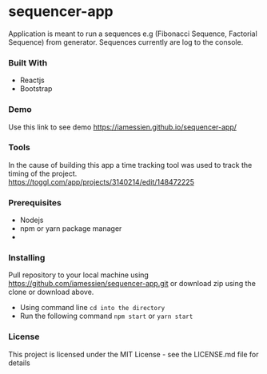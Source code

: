 # sequencer-app
Application is meant to run a sequences e.g (Fibonacci Sequence, Factorial Sequence) from generator. Sequences currently are log to the console.


### Built With

- Reactjs
- Bootstrap

### Demo
Use this link to see demo https://iamessien.github.io/sequencer-app/


### Tools
In the cause of building this app a time tracking tool was used to track the timing of the project.
https://toggl.com/app/projects/3140214/edit/148472225

### Prerequisites

- Nodejs
- npm or yarn package manager
- 

### Installing
Pull repository to your local machine using https://github.com/iamessien/sequencer-app.git or download zip using the clone or download above.

- Using command line `cd into the directory`
- Run the following command  `npm start` or `yarn start`


### License
This project is licensed under the MIT License - see the LICENSE.md file for details
